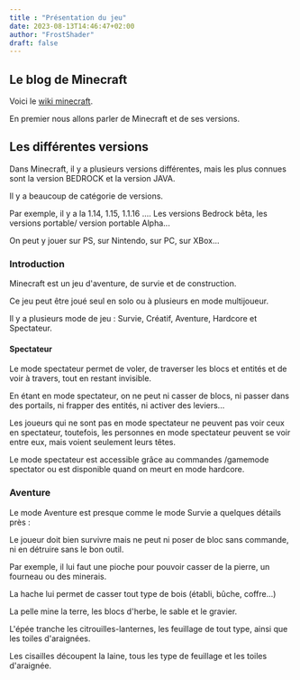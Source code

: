 ```yaml
---
title : "Présentation du jeu"
date: 2023-08-13T14:46:47+02:00
author: "FrostShader"
draft: false
---
```


## Le blog de Minecraft

Voici le [wiki minecraft](https://minecraft.fandom.com/fr/wiki/Minecraft_Wiki).

En premier nous allons parler de Minecraft et de ses versions.

## Les différentes versions

Dans Minecraft, il y a plusieurs versions différentes, mais les plus connues sont la version BEDROCK et la version JAVA.

Il y a beaucoup de catégorie de versions.

Par exemple, il y a la 1.14, 1.15, 1.1.16 .... Les versions Bedrock bêta, les versions portable/ version portable Alpha...

On peut y jouer sur PS, sur Nintendo, sur PC, sur XBox...

### Introduction

Minecraft est un jeu d'aventure, de survie et de construction.

Ce jeu peut être joué seul en solo ou à plusieurs en mode multijoueur.

Il y a plusieurs mode de jeu : Survie, Créatif, Aventure, Hardcore et Spectateur.

#### Spectateur

Le mode spectateur permet de voler, de traverser les blocs et entités et de voir à travers, tout en restant invisible.

En étant en mode spectateur, on ne peut ni casser de blocs, ni passer dans des portails, ni frapper des entités, ni activer des leviers...

Les joueurs qui ne sont pas en mode spectateur ne peuvent pas voir ceux en spectateur, toutefois, les personnes en mode spectateur peuvent se voir entre eux, mais voient seulement leurs têtes.

Le mode spectateur est accessible grâce au commandes /gamemode spectator ou est disponible quand on meurt en mode hardcore.

### Aventure

Le mode Aventure est presque comme le mode Survie a quelques détails près :

Le joueur doit bien survivre mais ne peut ni poser de bloc sans commande, ni en détruire sans le bon outil.

Par exemple, il lui faut une pioche pour pouvoir casser de la pierre, un fourneau ou des minerais.

La hache lui permet de casser tout type de bois (établi, bûche, coffre...)

La pelle mine la terre, les blocs d'herbe, le sable et le gravier.

L'épée tranche les citrouilles-lanternes, les feuillage de tout type, ainsi que les toiles d'araignées.

Les cisailles découpent la laine, tous les type de feuillage et les toiles d'araignée.
